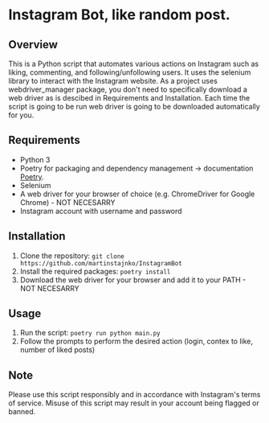 # Instagram Bot, like random post.

## Overview
This is a Python script that automates various actions on Instagram such as liking, commenting, and following/unfollowing users. 
It uses the selenium library to interact with the Instagram website. 
As a project uses webdriver_manager package, you don't need to specifically download a web driver as is descibed in Requirements and Installation.
Each time the script is going to be run web driver is going to be downloaded automatically for you.

## Requirements
* Python 3
* Poetry for packaging and dependency management -> documentation [Poetry](https://python-poetry.org/docs/).
* Selenium
* A web driver for your browser of choice (e.g. ChromeDriver for Google Chrome) - NOT NECESARRY
* Instagram account with username and password

## Installation
1. Clone the repository: ```git clone https://github.com/martinstajnko/InstagramBot```
2. Install the required packages: ```poetry install```
3. Download the web driver for your browser and add it to your PATH - NOT NECESARRY

## Usage
1. Run the script: ```poetry run python main.py```
2. Follow the prompts to perform the desired action (login, contex to like, number of liked posts)

## Note
Please use this script responsibly and in accordance with Instagram's terms of service. 
Misuse of this script may result in your account being flagged or banned.



